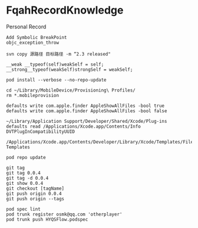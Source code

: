 # FqahRecordKnowledge
Personal Record


```
Add Symbolic BreakPoint
objc_exception_throw
```

```
svn copy 源路径 目标路径 -m “2.3 released"
```

```
__weak __typeof(self)weakSelf = self;
__strong__typeof(weakSelf)strongSelf = weakSelf;
```

```
pod install --verbose --no-repo-update
```

```
cd ~/Library/MobileDevice/Provisioning\ Profiles/
rm *.mobileprovision
```

```
defaults write com.apple.finder AppleShowAllFiles -bool true
defaults write com.apple.finder AppleShowAllFiles -bool false
```

```
~/Library/Application Support/Developer/Shared/Xcode/Plug-ins
defaults read /Applications/Xcode.app/Contents/Info DVTPlugInCompatibilityUUID
```

```
/Applications/Xcode.app/Contents/Developer/Library/Xcode/Templates/File Templates
```

```
pod repo update
```

```
git tag
git tag 0.0.4
git tag -d 0.0.4
git show 0.0.4
git checkout [tagName]
git push origin 0.0.4
git push origin --tags

pod spec lint
pod trunk register osmk@qq.com 'otherplayer'
pod trunk push HYQSFlow.podspec
```


```
```
```
```
```
```





